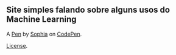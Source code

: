 Site simples falando sobre alguns usos do Machine Learning
----------------------------------------------------------


A [Pen](https://codepen.io/sophia-lsts/pen/ExJqqeX) by [Sophia](https://codepen.io/sophia-lsts) on [CodePen](https://codepen.io).

[License](https://codepen.io/license/pen/ExJqqeX).